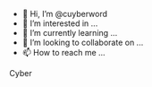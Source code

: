 - 👋 Hi, I’m @cuyberword
- 👀 I’m interested in ...
- 🌱 I’m currently learning ...
- 💞️ I’m looking to collaborate on ...
- 📫 How to reach me ...

<!---
cuyberword/cuyberword is a ✨ special ✨ repository because its `README.md` (this file) appears on your GitHub profile.
You can click the Preview link to take a look at your changes.
--->
Cyber
